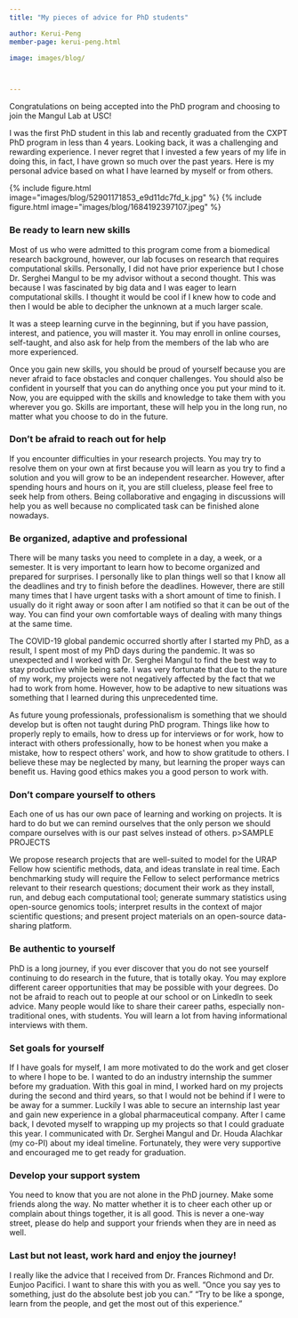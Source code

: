 ```yaml
---
title: "My pieces of advice for PhD students"

author: Kerui-Peng
member-page: kerui-peng.html

image: images/blog/



---
```

Congratulations on being accepted into the PhD program and choosing to join the Mangul Lab at USC!

I was the first PhD student in this lab and recently graduated from the CXPT PhD program in less than 4 years. Looking back, it was a challenging and rewarding experience. I never regret that I invested a few years of my life in doing this, in fact, I have grown so much over the past years. Here is my personal advice based on what I have learned by myself or from others.

{% include figure.html image="images/blog/52901171853_e9d11dc7fd_k.jpg" %}
{% include figure.html image="images/blog/1684192397107.jpeg" %}

### Be ready to learn new skills

Most of us who were admitted to this program come from a biomedical research background, however, our lab focuses on research that requires computational skills. Personally, I did not have prior experience but I chose Dr. Serghei Mangul to be my advisor without a second thought. This was because I was fascinated by big data and I was eager to learn computational skills. I thought it would be cool if I knew how to code and then I would be able to decipher the unknown at a much larger scale.

It was a steep learning curve in the beginning, but if you have passion, interest, and patience, you will master it. You may enroll in online courses, self-taught, and also ask for help from the members of the lab who are more experienced. 

Once you gain new skills, you should be proud of yourself because you are never afraid to face obstacles and conquer challenges. You should also be confident in yourself that you can do anything once you put your mind to it. Now, you are equipped with the skills and knowledge to take them with you wherever you go. Skills are important, these will help you in the long run, no matter what you choose to do in the future. 

### Don’t be afraid to reach out for help

If you encounter difficulties in your research projects. You may try to resolve them on your own at first because you will learn as you try to find a solution and you will grow to be an independent researcher. However, after spending hours and hours on it, you are still clueless, please feel free to seek help from others. Being collaborative and engaging in discussions will help you as well because no complicated task can be finished alone nowadays.

### Be organized, adaptive and professional

There will be many tasks you need to complete in a day, a week, or a semester. It is very important to learn how to become organized and prepared for surprises. I personally like to plan things well so that I know all the deadlines and try to finish before the deadlines. However, there are still many times that I have urgent tasks with a short amount of time to finish. I usually do it right away or soon after I am notified so that it can be out of the way. You can find your own comfortable ways of dealing with many things at the same time. 

The COVID-19 global pandemic occurred shortly after I started my PhD, as a result, I spent most of my PhD days during the pandemic. It was so unexpected and I worked with Dr. Serghei Mangul to find the best way to stay productive while being safe. I was very fortunate that due to the nature of my work, my projects were not negatively affected by the fact that we had to work from home. However, how to be adaptive to new situations was something that I learned during this unprecedented time.

As future young professionals, professionalism is something that we should develop but is often not taught during PhD program. Things like how to properly reply to emails, how to dress up for interviews or for work, how to interact with others professionally, how to be honest when you make a mistake, how to respect others' work, and how to show gratitude to others. I believe these may be neglected by many, but learning the proper ways can benefit us. Having good ethics makes you a good person to work with.

### Don’t compare yourself to others

Each one of us has our own pace of learning and working on projects. It is hard to do but we can remind ourselves that the only person we should compare ourselves with is our past selves instead of others. p>SAMPLE PROJECTS</p>
We propose research projects that are well-suited to model for the URAP Fellow how scientific methods, data, and ideas translate in real time. Each benchmarking study will require the Fellow to select performance metrics relevant to their research questions; document their work as they install, run, and debug each computational tool; generate summary statistics using open-source genomics tools; interpret results in the context of major scientific questions; and present project materials on an open-source data-sharing platform.


### Be authentic to yourself

PhD is a long journey, if you ever discover that you do not see yourself continuing to do research in the future, that is totally okay. You may explore different career opportunities that may be possible with your degrees. Do not be afraid to reach out to people at our school or on LinkedIn to seek advice. Many people would like to share their career paths, especially non-traditional ones, with students. You will learn a lot from having informational interviews with them.
### Set goals for yourself

If I have goals for myself, I am more motivated to do the work and get closer to where I hope to be. I wanted to do an industry internship the summer before my graduation. With this goal in mind, I worked hard on my projects during the second and third years, so that I would not be behind if I were to be away for a summer. Luckily I was able to secure an internship last year and gain new experience in a global pharmaceutical company. After I came back, I devoted myself to wrapping up my projects so that I could graduate this year. I communicated with Dr. Serghei Mangul and Dr. Houda Alachkar (my co-PI) about my ideal timeline. Fortunately, they were very supportive and encouraged me to get ready for graduation.


### Develop your support system
You need to know that you are not alone in the PhD journey. Make some friends along the way. No matter whether it is to cheer each other up or complain about things together, it is all good. This is never a one-way street, please do help and support your friends when they are in need as well.
### Last but not least, work hard and enjoy the journey!
I really like the advice that I received from Dr. Frances Richmond and Dr. Eunjoo Pacifici. I want to share this with you as well. “Once you say yes to something, just do the absolute best job you can.” “Try to be like a sponge, learn from the people, and get the most out of this experience.”
